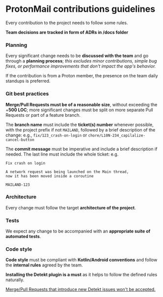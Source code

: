 # ProtonMail contributions guidelines

Every contribution to the project needs to follow some rules.

**Team decisions are tracked in form of ADRs in /docs folder**

### Planning

Every significant change needs to be **discussed with the team** and go through a **planning process**; *this excludes minor contributions, simple bug fixes, or performance improvements that don't impact the app's behavior.*

If the contribution is from a Proton member, the presence on the team daily standups is preferred.

### Git best practices

**Merge/Pull Requests must be of a reasonable size**, without exceeding the +**500 LOC**; more significant changes must be split on more separate Pull Requests or part of a feature branch.

The **branch name** must include the **ticket(s) number** whenever possible, with the project prefix if not `MAILAND`, followed by a brief description of the change: e.g., `fix/123_crash-on-login` or `chore/L10N-234_capilalize-cancel-button`

The **commit message** must be imperative and include a brief description if needed. The last line must include the whole ticket: e.g.

```
Fix crash on login

A network request was being launched on the Main thread,
now it has been moved inside a coroutine

MAILAND-123
```

### Architecture

Every change must follow the target **architecture of the project**.

### Tests

We expect any change to be accompanied with an **appropriate suite of automated tests**.

### Code style

**Code style** must be compliant with **Kotlin/Android conventions** and follow the **internal rules** agreed by the team.

**Installing the Detekt plugin is a must** as it helps to follow the defined rules naturally.

<u>Merge/Pull Requests that introduce new Detekt issues won't be accepted.</u>
